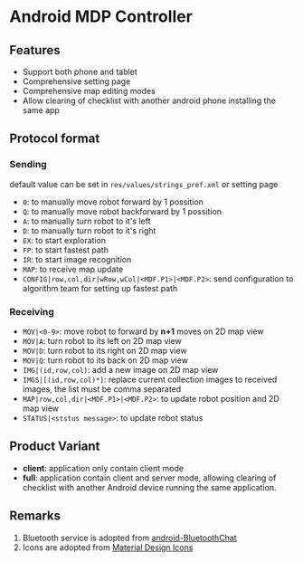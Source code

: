 # Android MDP Controller
## Features
* Support both phone and tablet
* Comprehensive setting page
* Comprehensive map editing modes
* Allow clearing of checklist with another android phone installing the same app

## Protocol format
### Sending
default value can be set in `res/values/strings_pref.xml` or setting page
* `0`: to manually move robot forward by 1 possition
* `Q`: to manually move robot backforward by 1 possition
* `A`: to manually turn robot to it's left
* `D`: to manually turn robot to it's right
* `EX`: to start exploration
* `FP`: to start fastest path
* `IR`: to start image recognition
* `MAP`: to receive map update
* `CONFIG|row,col,dir|wRow,wCol|<MDF.P1>|<MDF.P2>`: send configuration to algorithm team for setting up fastest path  
### Receiving
* `MOV|<0-9>`: move robot to forward by **n+1** moves on 2D map view
* `MOV|A`: turn robot to its left on 2D map view
* `MOV|D`: turn robot to its right on 2D map view
* `MOV|Q`: turn robot to its back on 2D map view
* `IMG|(id,row,col)`: add a new image on 2D map view
* `IMGS|[(id,row,col)*]`: replace current collection images to received images, the list must be comma separated
* `MAP|row,col,dir|<MDF.P1>|<MDF.P2>`: to update robot position and 2D map view
* `STATUS|<ststus message>`: to update robot status

## Product Variant
* **client**: application only contain client mode
* **full**: application contain client and server mode, allowing clearing of checklist with another Android device running the same application.  

## Remarks
1. Bluetooth service is adopted from [android-BluetoothChat][1]
2. Icons are adopted from [Material Design Icons][2]


[1]: https://github.com/googlearchive/android-BluetoothChat
[2]: https://materialdesignicons.com/